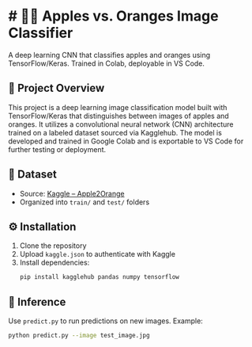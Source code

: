 # # 🍎🍊 Apples vs. Oranges Image Classifier
A deep learning CNN that classifies apples and oranges using TensorFlow/Keras. Trained in Colab, deployable in VS Code.

## 🧠 Project Overview
This project is a deep learning image classification model built with TensorFlow/Keras that distinguishes between images of apples and oranges. It utilizes a convolutional neural network (CNN) architecture trained on a labeled dataset sourced via Kagglehub. The model is developed and trained in Google Colab and is exportable to VS Code for further testing or deployment.

## 📂 Dataset
- Source: [Kaggle – Apple2Orange](https://www.kaggle.com/datasets/balraj98/apple2orange-dataset)
- Organized into `train/` and `test/` folders

## ⚙️ Installation
1. Clone the repository
2. Upload `kaggle.json` to authenticate with Kaggle
3. Install dependencies:
   ```bash
   pip install kagglehub pandas numpy tensorflow

## 🧪 Inference
Use `predict.py` to run predictions on new images. Example:
```bash
python predict.py --image test_image.jpg

